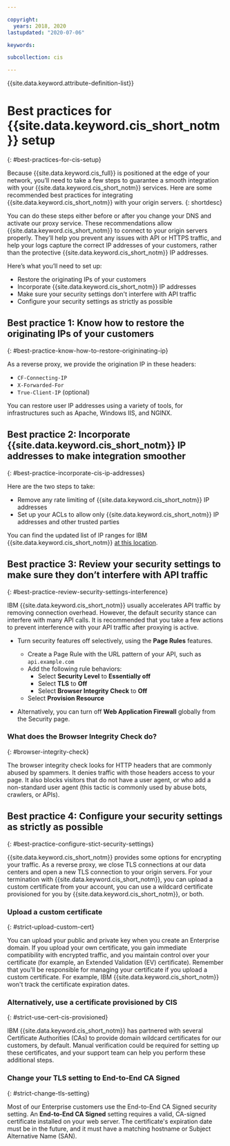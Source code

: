 ```yaml
---

copyright:
  years: 2018, 2020
lastupdated: "2020-07-06"

keywords: 

subcollection: cis

---
```


{{site.data.keyword.attribute-definition-list}}

# Best practices for {{site.data.keyword.cis_short_notm}} setup
{: #best-practices-for-cis-setup}

Because {{site.data.keyword.cis_full}} is positioned at the edge of your network, you’ll need to take a few steps to guarantee a smooth integration with your {{site.data.keyword.cis_short_notm}} services. Here are some recommended best practices for integrating {{site.data.keyword.cis_short_notm}} with your origin servers.
{: shortdesc}

You can do these steps either before or after you change your DNS and activate our proxy service. These recommendations allow {{site.data.keyword.cis_short_notm}} to connect to your origin servers properly. They’ll help you prevent any issues with API or HTTPS traffic, and help your logs capture the correct IP addresses of your customers, rather than the protective {{site.data.keyword.cis_short_notm}} IP addresses.

Here’s what you’ll need to set up:

* Restore the originating IPs of your customers
* Incorporate {{site.data.keyword.cis_short_notm}} IP addresses
* Make sure your security settings don't interfere with API traffic
* Configure your security settings as strictly as possible

## Best practice 1: Know how to restore the originating IPs of your customers
{: #best-practice-know-how-to-restore-origininating-ip}

As a reverse proxy, we provide the origination IP in these headers:

* `CF-Connecting-IP`
* `X-Forwarded-For`
* `True-Client-IP` (optional)

You can restore user IP addresses using a variety of tools, for infrastructures such as Apache, Windows IIS, and NGINX.

## Best practice 2: Incorporate {{site.data.keyword.cis_short_notm}} IP addresses to make integration smoother
{: #best-practice-incorporate-cis-ip-addresses}

Here are the two steps to take:

* Remove any rate limiting of {{site.data.keyword.cis_short_notm}} IP addresses
* Set up your ACLs to allow only {{site.data.keyword.cis_short_notm}} IP addresses and other trusted parties

You can find the updated list of IP ranges for IBM {{site.data.keyword.cis_short_notm}} [at this location](/docs/cis?topic=cis-cis-allowlisted-ip-addresses).

## Best practice 3: Review your security settings to make sure they don’t interfere with API traffic
{: #best-practice-review-security-settings-interference}

IBM {{site.data.keyword.cis_short_notm}} usually accelerates API traffic by removing connection overhead. However, the default security stance can interfere with many API calls. It is recommended that you take a few actions to prevent interference with your API traffic after proxying is active.

* Turn security features off selectively, using the **Page Rules** features.
    * Create a Page Rule with the URL pattern of your API, such as `api.example.com`
    * Add the following rule behaviors:
        * Select **Security Level** to **Essentially off**
        * Select **TLS** to **Off**
        * Select **Browser Integrity Check** to **Off**
    * Select **Provision Resource**

* Alternatively, you can turn off **Web Application Firewall** globally from the Security page.

### What does the Browser Integrity Check do?
{: #browser-integrity-check}

The browser integrity check looks for HTTP headers that are commonly abused by spammers. It denies traffic with those headers access to your page. It also blocks visitors that do not have a user agent, or who add a non-standard user agent (this tactic is commonly used by abuse bots, crawlers, or APIs).

## Best practice 4: Configure your security settings as strictly as possible
{: #best-practice-configure-stict-security-settings}

{{site.data.keyword.cis_short_notm}} provides some options for encrypting your traffic. As a reverse proxy, we close TLS connections at our data centers and open a new TLS connection to your origin servers. For your termination with {{site.data.keyword.cis_short_notm}}, you can upload a custom certificate from your account, you can use a wildcard certificate provisioned for you by {{site.data.keyword.cis_short_notm}}, or both.

### Upload a custom certificate
{: #strict-upload-custom-cert}

You can upload your public and private key when you create an Enterprise domain. If you upload your own certificate, you gain immediate compatibility with encrypted traffic, and you maintain control over your certificate (for example, an Extended Validation (EV) certificate). Remember that you'll be responsible for managing your certificate if you upload a custom certificate. For example, IBM {{site.data.keyword.cis_short_notm}} won't track the certificate expiration dates.

### Alternatively, use a certificate provisioned by CIS
{: #strict-use-cert-cis-provisioned}

IBM {{site.data.keyword.cis_short_notm}} has partnered with several Certificate Authorities (CAs) to provide domain wildcard certificates for our customers, by default. Manual verification could be required for setting up these certificates, and your support team can help you perform these additional steps.

### Change your TLS setting to End-to-End CA Signed
{: #strict-change-tls-setting}

Most of our Enterprise customers use the End-to-End CA Signed security setting. An **End-to-End CA Signed** setting requires a valid, CA-signed certificate installed on your web server. The certificate's expiration date must be in the future, and it must have a matching hostname or Subject Alternative Name (SAN).
